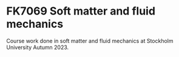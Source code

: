 # FK7069 Soft matter and fluid mechanics

Course work done in soft matter and fluid mechanics at Stockholm University Autumn 2023.
